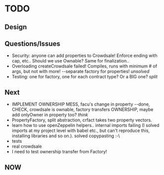 # TODO

## Design

## Questions/Issues
- Security: anyone can add properties to Crowdsale! Enforce ending with cap, etc.. Should we use Ownable? Same for finalization..
- Overloading createCrowdsale failed! Compiles, runs with minimum # of args, but not with more! --separate factory for properties! *unsolved*
- Testing: one for factory, one for each contract type? Or a BIG one? *split*

## Next
- IMPLEMENT OWNERSHIP MESS, facu's change in property --done, CHECK, crowdsale is ownable, factory transfers OWNERSHIP, maybe add onlyOwner in property too? *think*
- PropertyFactory, split abstraction, crfact takes two property vectors.
- learn how to use openZeppelin helpers.. internal imports failing (I solved imports at my project level with babel etc., but can't reproduce this, installing libraries and so on.). solved copypasting :-\
- tests
- real crowdsale
- I need to test ownership transfer from Factory!

## NOW
